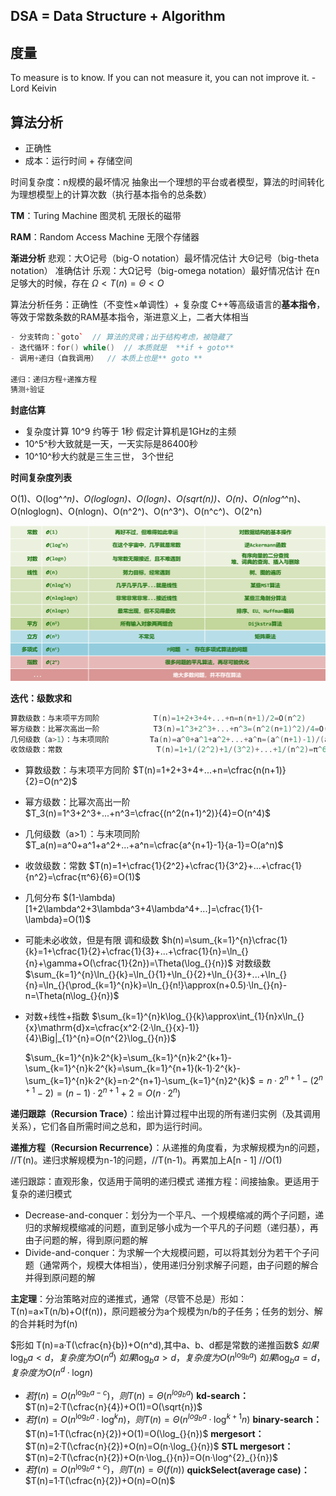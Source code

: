 ## DSA = Data Structure + Algorithm 

##  度量

To measure is to know. If you can not measure it, you can not improve it.   - Lord Keivin

## 算法分析

- 正确性
- 成本：运行时间 + 存储空间

时间复杂度：n规模的最坏情况
抽象出一个理想的平台或者模型，算法的时间转化为理想模型上的计算次数（执行基本指令的总条数）

**TM**：Turing Machine  图灵机
无限长的磁带

**RAM**：Random Access Machine
无限个存储器

**渐进分析**
悲观：大O记号（big-O notation）最坏情况估计
大Θ记号（big-theta notation） 准确估计
乐观：大Ω记号（big-omega notation）最好情况估计
在n足够大的时候，存在   $\Omega<T(n)=\Theta<O$

算法分析任务：正确性（不变性×单调性）+ 复杂度
C++等高级语言的**基本指令**，等效于常数条数的RAM基本指令，渐进意义上，二者大体相当

```c++
- 分支转向：`goto`  // 算法的灵魂；出于结构考虑，被隐藏了
- 迭代循环：for() while()  // 本质就是  **if + goto**
- 调用+递归（自我调用）  // 本质上也是** goto **

递归：递归方程+递推方程
猜测+验证
```



**封底估算**

- 复杂度计算  10^9 约等于 1秒 假定计算机是1GHz的主频
- 10^5^秒大致就是一天，一天实际是86400秒
- 10^10^秒大约就是三生三世， 3个世纪

**时间复杂度列表**

O(1)、O(log^*^n)、O(loglogn)、O(logn)、O(sqrt(n))、O(n)、O(nlog^*^n)、O(nloglogn)、O(nlogn)、O(n^2^)、O(n^3^)、O(n^c^)、O(2^n)

![时间复杂度表](ch01_note.assets/image-20220604225235315.png)

**迭代：级数求和**

```c++
算数级数：与末项平方同阶            T(n)=1+2+3+4+...+n=n(n+1)/2=O(n^2)
幂方级数：比幂次高出一阶            T3(n)=1^3+2^3+...+n^3=(n^2(n+1)^2)/4=O(n^4)
几何级数（a>1）：与末项同阶         Ta(n)=a^0+a^1+a^2+...+a^n=(a^(n+1)-1)/(a-1)=O(a^n)
收敛级数：常数                     T(n)=1+1/(2^2)+1/(3^2)+...+1/(n^2)=π^6/6=O(1)
```

- 算数级数：与末项平方同阶 
  $T(n)=1+2+3+4+...+n=\cfrac{n(n+1)}{2}=O(n^2)$

- 幂方级数：比幂次高出一阶 
  $T_3(n)=1^3+2^3+...+n^3=\cfrac{(n^2(n+1)^2)}{4}=O(n^4)$

- 几何级数（a>1）：与末项同阶 
  $T_a(n)=a^0+a^1+a^2+...+a^n=\cfrac{a^{n+1}-1}{a-1}=O(a^n)$

- 收敛级数：常数
  $T(n)=1+\cfrac{1}{2^2}+\cfrac{1}{3^2}+...+\cfrac{1}{n^2}=\cfrac{π^6}{6}=O(1)$

- 几何分布
  $(1-\lambda)[1+2\lambda^2+3\lambda^3+4\lambda^4+...]=\cfrac{1}{1-\lambda}=O(1)$

- 可能未必收敛，但是有限
  调和级数  $h(n)=\sum_{k=1}^{n}\cfrac{1}{k}=1+\cfrac{1}{2}+\cfrac{1}{3}+...+\cfrac{1}{n}=\ln_{}{n}+\gamma+O(\cfrac{1}{2n})=\Theta(\log_{}{n})$
  对数级数  $\sum_{k=1}^{n}\ln_{}{k}=\ln_{}{1}+\ln_{}{2}+\ln_{}{3}+...+\ln_{}{n}=\ln_{}{\prod_{k=1}^{n}k}=\ln_{}{n!}\approx(n+0.5)·\ln_{}{n}-n=\Theta(n\log_{}{n})$

- 对数+线性+指数
  $\sum_{k=1}^{n}k\log_{}{k}\approx\int_{1}{n}x\ln_{}{x}\mathrm{d}x=\cfrac{x^2·(2·\ln_{}{x}-1)}{4}\Big|_{1}^{n}=O(n^{2}\log_{}{n})$

  $\sum_{k=1}^{n}k·2^{k}=\sum_{k=1}^{n}k·2^{k+1}-\sum_{k=1}^{n}k·2^{k}=\sum_{k=1}^{n+1}(k-1)·2^{k}-\sum_{k=1}^{n}k·2^{k}=n·2^{n+1}-\sum_{k=1}^{n}2^{k}$$=n·2^{n+1}-(2^{n+1}-2)=(n-1)·2^{n+1}+2=O(n·2^n)$



**递归跟踪（Recursion Trace）**：绘出计算过程中出现的所有递归实例（及其调用关系），它们各自所需时间之总和，即为运行时间。

**递推方程（Recursion Recurrence）**：从递推的角度看，为求解规模为n的问题， //T(n)。递归求解规模为n-1的问题，//T(n-1)。再累加上A[n - 1] //O(1)

递归跟踪：直观形象，仅适用于简明的递归模式
递推方程：间接抽象。更适用于复杂的递归模式

- Decrease-and-conquer：划分为一个平凡、一个规模缩减的两个子问题，递归的求解规模缩减的问题，直到足够小成为一个平凡的子问题（递归基），再由子问题的解，得到原问题的解
- Divide-and-conquer：为求解一个大规模问题，可以将其划分为若干个子问题（通常两个，规模大体相当），使用递归分别求解子问题，由子问题的解合并得到原问题的解

**主定理**：分治策略对应的递推式，通常（尽管不总是）形如：T(n)=a×T(n/b)+O(f(n))，原问题被分为a个规模为n/b的子任务；任务的划分、解的合并耗时为f(n)

$形如 T(n)=a·T(\cfrac{n}{b})+O(n^d),其中a、b、d都是常数的递推函数$
$如果\log_{b}{a}<d，复杂度为O(n^d)$
$如果\log_{b}{a}>d，复杂度为O(n^{\log_{b}{a}})$
$如果\log_{b}{a}=d，复杂度为O(n^d·{\log_{}{n}})$

- $若f(n)=O(n^{\log_{b}{a}-c})，则T(n)=\Theta(n^{log_{b}{a}})$
  **kd-search：**  $T(n)=2·T(\cfrac{n}{4})+O(1)=O(\sqrt{n})$
- $若f(n)=O(n^{\log_{b}{a}}·\log^k_{}{n})，则T(n)=\Theta(n^{log_{b}{a}}·\log^{k+1}_{}{n})$
  **binary-search：**  $T(n)=1·T(\cfrac{n}{2})+O(1)=O(\log_{}{n})$
  **mergesort：**  $T(n)=2·T(\cfrac{n}{2})+O(n)=O(n·\log_{}{n})$
  **STL mergesort：**  $T(n)=2·T(\cfrac{n}{2})+O(n·\log_{}{n})=O(n·\log^{2}_{}{n})$
- $若f(n)=O(n^{\log_{b}{a}+c})，则T(n)=\Theta(f(n))$
  **quickSelect(average case)：**  $T(n)=1·T(\cfrac{n}{2})+O(n)=O(n)$





